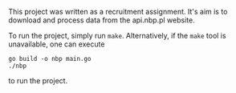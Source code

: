 This project was written as a recruitment assignment.
It's aim is to download and process data from the api.nbp.pl website.

To run the project, simply run `make`.
Alternatively, if the `make` tool is unavailable, one can execute 
```
go build -o nbp main.go
./nbp
```
to run the project.